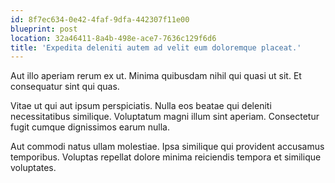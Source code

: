 ```yaml
---
id: 8f7ec634-0e42-4faf-9dfa-442307f11e00
blueprint: post
location: 32a46411-8a4b-498e-ace7-7636c129f6d6
title: 'Expedita deleniti autem ad velit eum doloremque placeat.'
---
```

Aut illo aperiam rerum ex ut. Minima quibusdam nihil qui quasi ut sit. Et consequatur sint qui quas.

Vitae ut qui aut ipsum perspiciatis. Nulla eos beatae qui deleniti necessitatibus similique. Voluptatum magni illum sint aperiam. Consectetur fugit cumque dignissimos earum nulla.

Aut commodi natus ullam molestiae. Ipsa similique qui provident accusamus temporibus. Voluptas repellat dolore minima reiciendis tempora et similique voluptates.